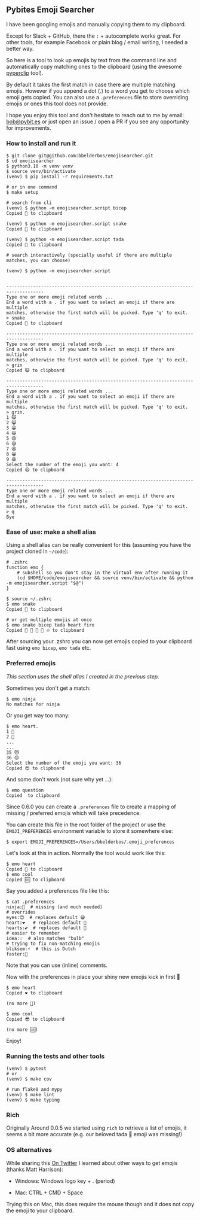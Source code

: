 ## Pybites Emoji Searcher

I have been googling emojis and manually copying them to my clipboard.

Except for Slack + GitHub, there the `:` + autocomplete works great. For other tools, for example Facebook or plain blog / email writing, I needed a better way.

So here is a tool to look up emojis by text from the command line and automatically copy matching ones to the clipboard (using the awesome [pyperclip](https://pyperclip.readthedocs.io/en/latest/) tool).

By default it takes the first match in case there are multiple matching emojis. However if you append a dot (.) to a word you get to choose which emoji gets copied. You can also use a `.preferences` file to store overriding emojis or ones this tool does not provide.

I hope you enjoy this tool and don't hesitate to reach out to me by email: bob@pybit.es or just open an issue / open a PR if you see any opportunity for improvements.

### How to install and run it

```
$ git clone git@github.com:bbelderbos/emojisearcher.git
$ cd emojisearcher
$ python3.10 -m venv venv
$ source venv/bin/activate
(venv) $ pip install -r requirements.txt

# or in one command
$ make setup

# search from cli
(venv) $ python -m emojisearcher.script bicep
Copied 💪 to clipboard

(venv) $ python -m emojisearcher.script snake
Copied 🐍 to clipboard

(venv) $ python -m emojisearcher.script tada
Copied 🎉 to clipboard

# search interactively (specially useful if there are multiple matches, you can choose)

(venv) $ python -m emojisearcher.script


------------------------------------------------------------------------------------
Type one or more emoji related words ...
End a word with a . if you want to select an emoji if there are multiple
matches, otherwise the first match will be picked. Type 'q' to exit.
> snake
Copied 🐍 to clipboard

------------------------------------------------------------------------------------
Type one or more emoji related words ...
End a word with a . if you want to select an emoji if there are multiple
matches, otherwise the first match will be picked. Type 'q' to exit.
> grin
Copied 😺 to clipboard

------------------------------------------------------------------------------------
Type one or more emoji related words ...
End a word with a . if you want to select an emoji if there are multiple
matches, otherwise the first match will be picked. Type 'q' to exit.
> grin.
1 😺
2 😸
3 😀
4 😃
5 😄
6 😅
7 😆
8 😀
9 😁
Select the number of the emoji you want: 4
Copied 😃 to clipboard

------------------------------------------------------------------------------------
Type one or more emoji related words ...
End a word with a . if you want to select an emoji if there are multiple
matches, otherwise the first match will be picked. Type 'q' to exit.
> q
Bye
```

### Ease of use: make a shell alias

Using a shell alias can be really convenient for this (assuming you have the project cloned in `~/code`):

```
# .zshrc
function emo {
    # subshell so you don't stay in the virtual env after running it
    (cd $HOME/code/emojisearcher && source venv/bin/activate && python -m emojisearcher.script "$@")
}

$ source ~/.zshrc
$ emo snake
Copied 🐍 to clipboard

# or get multiple emojis at once
$ emo snake bicep tada heart fire
Copied 🐍 💪 🎉 💓 🔥 to clipboard
```

After sourcing your .zshrc you can now get emojis copied to your clipboard fast using `emo bicep`, `emo tada` etc.

### Preferred emojis

_This section uses the shell alias I created in the previous step._

Sometimes you don't get a match:

```
$ emo ninja
No matches for ninja
```

Or you get way too many:

```
$ emo heart.
1 💓
2 🖤
...
...
35 😻
36 😍
Select the number of the emoji you want: 36
Copied 😍 to clipboard
```

And some don't work (not sure why yet ...):

```
$ emo question
Copied  to clipboard
```

Since 0.6.0 you can create a `.preferences` file to create a mapping of missing / preferred emojis which will take precedence.

You can create this file in the root folder of the project or use the `EMOJI_PREFERENCES` environment variable to store it somewhere else:

```
$ export EMOJI_PREFERENCES=/Users/bbelderbos/.emoji_preferences
```

Let's look at this in action. Normally the tool would work like this:

```
$ emo heart
Copied 💓 to clipboard
$ emo cool
Copied 🆒 to clipboard
```

Say you added a preferences file like this:

```
$ cat .preferences
ninja:🥷  # missing (and much needed)
# overrides
eyes:😍  # replaces default 😁
heart:❤️   # replaces default 💓
hearts:💕  # replaces default 💞
# easier to remember
idea:💡  # also matches "bulb"
# trying to fix non-matching emojis
bliksem:⚡️  # this is Dutch
faster:🏃
```

Note that you can use (inline) comments.

Now with the preferences in place your shiny new emojis kick in first 🎉

```
$ emo heart
Copied ❤️ to clipboard

(no more 💓)

$ emo cool
Copied 😎 to clipboard

(no more 🆒)
```

Enjoy!

### Running the tests and other tools

```
(venv) $ pytest
# or
(venv) $ make cov

# run flake8 and mypy
(venv) $ make lint
(venv) $ make typing
```

### Rich

Originally Around 0.0.5 we started using `rich` to retrieve a list of emojis, it seems a bit more accurate (e.g. our beloved tada 🎉 emoji was missing!)

### OS alternatives

While sharing this [On Twitter](https://twitter.com/bbelderbos/status/1374414940988043264) I learned about other ways to get emojis (thanks Matt Harrison):

- Windows: Windows logo key  + . (period)

- Mac: CTRL + CMD + Space

Trying this on Mac, this does require the mouse though and it does not copy the emoji to your clipboard.
